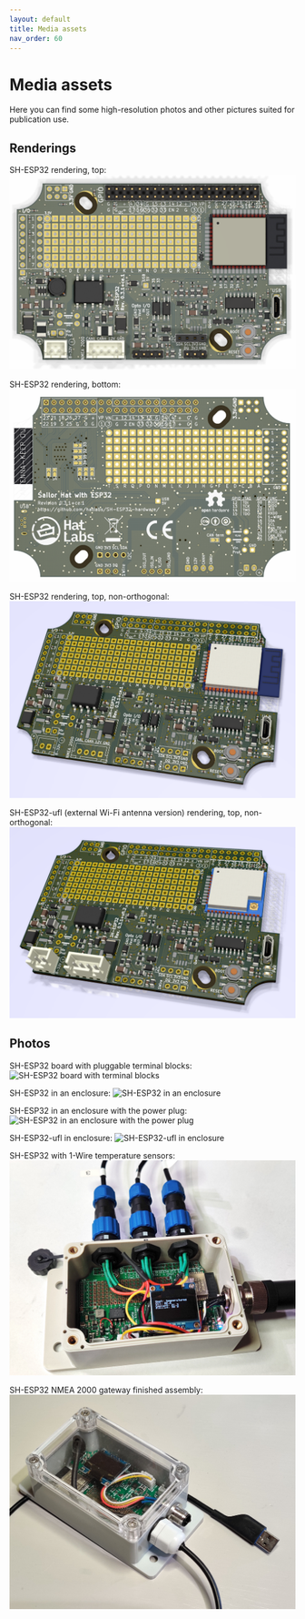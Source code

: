 ```yaml
---
layout: default
title: Media assets
nav_order: 60
---
```


# Media assets

Here you can find some high-resolution photos and other pictures suited for publication use.

## Renderings

SH-ESP32 rendering, top:
![SH-ESP32 rendering, top](assets/SH-ESP32_render_top.png)

SH-ESP32 rendering, bottom:
![SH-ESP32 rendering, bottom](assets/SH-ESP32_render_bottom.png)

SH-ESP32 rendering, top, non-orthogonal:
![SH-ESP32 rendering, top, non-orthogonal](assets/SH-ESP32_render_top_perspective.png)

SH-ESP32-ufl (external Wi-Fi antenna version) rendering, top, non-orthogonal:
![SH-ESP32-ufl rendering, top, non-orthogonal](assets/SH-ESP32-ufl_render_top_perspective.png)

## Photos

SH-ESP32 board with pluggable terminal blocks:
![SH-ESP32 board with terminal blocks](assets/SH-ESP32_board_with_terminal_blocks.jpg)

SH-ESP32 in an enclosure:
![SH-ESP32 in an enclosure](assets/SH-ESP32_in_enclosure.jpg)

SH-ESP32 in an enclosure with the power plug:
![SH-ESP32 in an enclosure with the power plug](assets/SH-ESP32_enclosure_power_plug.jpg)

SH-ESP32-ufl in enclosure:
![SH-ESP32-ufl in enclosure](assets/SH-ESP32-ufl_enclosure.jpg)

SH-ESP32 with 1-Wire temperature sensors:
![SH-ESP32 with 1-Wire temperature sensors](assets/SH-ESP32_with_1wire_temp_sensors.jpg)

SH-ESP32 NMEA 2000 gateway finished assembly:
![SH-ESP32 NMEA 2000 gateway finished assembly](assets/SH-ESP32_n2k_gw_finished_assembly.jpg)